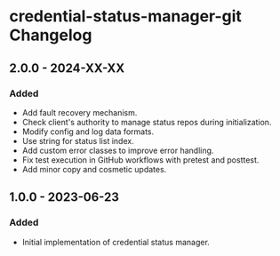 # credential-status-manager-git Changelog

## 2.0.0 - 2024-XX-XX

### Added

- Add fault recovery mechanism.
- Check client's authority to manage status repos during initialization.
- Modify config and log data formats.
- Use string for status list index.
- Add custom error classes to improve error handling.
- Fix test execution in GitHub workflows with pretest and posttest.
- Add minor copy and cosmetic updates.

## 1.0.0 - 2023-06-23

### Added

- Initial implementation of credential status manager.
